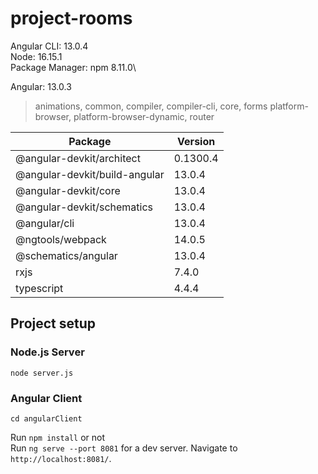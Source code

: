 # project-rooms
Angular CLI: 13.0.4\
Node: 16.15.1\
Package Manager: npm 8.11.0\

Angular: 13.0.3
> animations, common, compiler, compiler-cli, core, forms
 platform-browser, platform-browser-dynamic, router

Package                        | Version
------ | ------| 
@angular-devkit/architect       |0.1300.4|
@angular-devkit/build-angular   |13.0.4|
@angular-devkit/core            |13.0.4|
@angular-devkit/schematics      |13.0.4|
@angular/cli                    |13.0.4|
@ngtools/webpack                |14.0.5|
@schematics/angular             |13.0.4|
rxjs                            |7.4.0|
typescript                      |4.4.4|

## Project setup

### Node.js Server
```
node server.js
```

### Angular Client
```
cd angularClient
```
Run ` npm install ` or not \
Run `ng serve --port 8081` for a dev server. Navigate to `http://localhost:8081/`.


